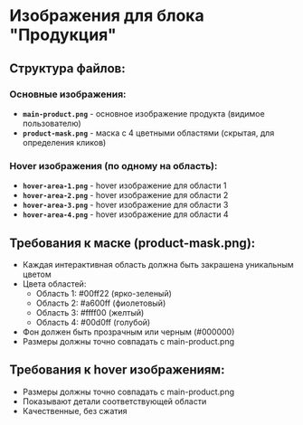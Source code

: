 # Изображения для блока "Продукция"

## Структура файлов:

### Основные изображения:
- **`main-product.png`** - основное изображение продукта (видимое пользователю)
- **`product-mask.png`** - маска с 4 цветными областями (скрытая, для определения кликов)

### Hover изображения (по одному на область):
- **`hover-area-1.png`** - hover изображение для области 1
- **`hover-area-2.png`** - hover изображение для области 2  
- **`hover-area-3.png`** - hover изображение для области 3
- **`hover-area-4.png`** - hover изображение для области 4

## Требования к маске (product-mask.png):
- Каждая интерактивная область должна быть закрашена уникальным цветом
- Цвета областей:
  - Область 1: #00ff22 (ярко-зеленый)
  - Область 2: #a600ff (фиолетовый)  
  - Область 3: #ffff00 (желтый)
  - Область 4: #00d0ff (голубой)
- Фон должен быть прозрачным или черным (#000000)
- Размеры должны точно совпадать с main-product.png

## Требования к hover изображениям:
- Размеры должны точно совпадать с main-product.png
- Показывают детали соответствующей области
- Качественные, без сжатия
